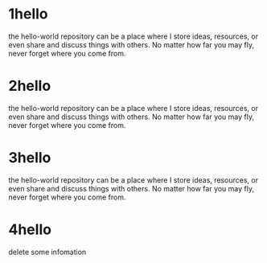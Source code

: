 # 1hello
the hello-world repository can be a place where I store  ideas, resources, or even share and discuss things with others.
No matter how far you may fly, never forget where you come from.

# 2hello
the hello-world repository can be a place where I store  ideas, resources, or even share and discuss things with others.
No matter how far you may fly, never forget where you come from.

# 3hello
the hello-world repository can be a place where I store  ideas, resources, or even share and discuss things with others.
No matter how far you may fly, never forget where you come from.

# 4hello
delete some infomation

